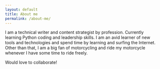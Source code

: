 ```yaml
---
layout: default
title: About me
permalink: /about-me/
---
```


I am a technical writer and content strategist by profession. Currently learning Python coding and leadership skills. I am an avid learner of new tools and technologies and spend time by learning and surfing the Internet. Other than that, I am a big fan of motorcycling and ride my motorcycle whenever I have some time to ride freely.


Would love to collaborate!